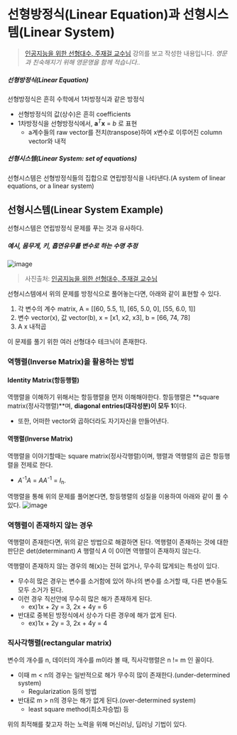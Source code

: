 # 선형방정식(Linear Equation)과 선형시스템(Linear System)

> [인공지능을 위한 선형대수, 주재걸 교수님](https://www.boostcourse.org/ai251) 강의를 보고 작성한 내용입니다.
> _영문과 친숙해지기 위해 영문명을 함께 적습니다.._

##### 선형방정식(Linear Equation)

선형방정식은 흔히 수학에서 1차방정식과 같은 방정식

- 선형방정식의 값(상수)은 흔히 coefficients
- 1차방정식을 선형방정식에서, **a**<sup>_T_</sup>**x** = _b_ 로 표현
  - a계수들의 raw vector를 전치(transpose)하여 x변수로 이루어진 column vector와 내적

##### 선형시스템(Linear System: set of equations)

선형시스템은 선형방정식들의 집합으로 연립방정식을 나타낸다.(A system of linear equations, or a linear system)

## 선형시스템(Linear System Example)

선형시스템은 연립방정식 문제를 푸는 것과 유사하다.

##### 예시, 몸무게, 키, 흡연유무를 변수로 하는 수명 추정

![image](https://user-images.githubusercontent.com/74632423/143727181-e1ee4054-8fd6-422b-903a-e3522c38368e.png)

> 사진출처: [인공지능을 위한 선형대수, 주재걸 교수님](https://www.boostcourse.org/ai251/lecture/540312?isDesc=false)

선형시스템에서 위의 문제를 방정식으로 풀어놓는다면, 아래와 같이 표현할 수 있다.

1. 각 변수의 계수 matrix, A = [[60, 5.5, 1], [65, 5.0, 0], [55, 6.0, 1]]
2. 변수 vector(x), 값 vector(b), x = [x1, x2, x3], b = [66, 74, 78]
3. A x 내적곱

이 문제를 풀기 위한 여러 선형대수 테크닉이 존재한다.

### 역행렬(Inverse Matrix)을 활용하는 방법

#### Identity Matrix(항등행렬)

역행렬을 이해하기 위해서는 항등행렬을 먼저 이해해야한다.
항등행렬은 **square matrix(정사각행렬)**며, **diagonal entries(대각성분)이 모두 1**이다.

- 또한, 어떠한 vector와 곱하더라도 자기자신을 만들어낸다.

#### 역행렬(Inverse Matrix)

역행렬을 이야기할때는 square matrix(정사각행렬)이며, 행렬과 역행렬의 곱은 항등행렬을 전제로 한다.

- _A_<sup>-1</sup>_A_ = _AA_<sup>-1</sup> = _I_<sub>n</sub>.

역행렬을 통해 위의 문제를 풀어본다면, 항등행렬의 성질을 이용하여 아래와 같이 풀 수 있다.
![image](https://user-images.githubusercontent.com/74632423/143727696-edacde09-0953-4f45-82e2-a78e09ca47bc.png)

### 역행렬이 존재하지 않는 경우

역행렬이 존재한다면, 위의 같은 방법으로 해결하면 된다.
역행렬이 존재하는 것에 대한 판단은 det(determinant) _A_ 행렬식 _A_ 이 0이면 역행렬이 존재하지 않는다.

역행렬이 존재하지 않는 경우의 해(x)는 전혀 없거나, 무수히 많게되는 특성이 있다.

- 무수히 많은 경우는 변수를 소거함에 있어 하나의 변수를 소거할 때, 다른 변수들도 모두 소거가 된다.
- 이런 경우 직선안에 무수히 많은 해가 존재하게 된다.
  - ex)1x + 2y = 3, 2x + 4y = 6
- 반대로 중복된 방정식에서 상수가 다른 경우에 해가 없게 된다.
  - ex)1x + 2y = 3, 2x + 4y = 4

### 직사각행렬(rectangular matrix)

변수의 개수를 n, 데이터의 개수를 m이라 볼 때, 직사각행렬은 n != m 인 꼴이다.

- 이때 m < n의 경우는 일반적으로 해가 무수히 많이 존재한다.(under-determined system)
  - Regularization 등의 방법
- 반대로 m > n의 경우는 해가 없게 된다.(over-determined system)
  - least square method(최소자승법) 등

위의 최적해를 찾고자 하는 노력을 위해 머신러닝, 딥러닝 기법이 있다.
